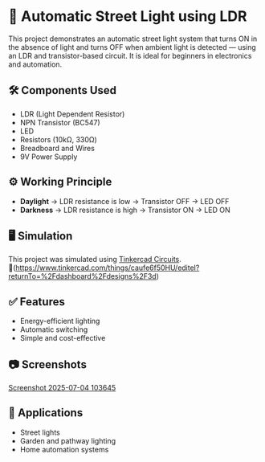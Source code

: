 # 🌙 Automatic Street Light using LDR

This project demonstrates an automatic street light system that turns ON in the absence of light and turns OFF when ambient light is detected — using an LDR and transistor-based circuit. It is ideal for beginners in electronics and automation.

## 🛠️ Components Used
- LDR (Light Dependent Resistor)
- NPN Transistor (BC547)
- LED
- Resistors (10kΩ, 330Ω)
- Breadboard and Wires
- 9V Power Supply

## ⚙️ Working Principle
- **Daylight** → LDR resistance is low → Transistor OFF → LED OFF  
- **Darkness** → LDR resistance is high → Transistor ON → LED ON

## 🖥️ Simulation
This project was simulated using [Tinkercad Circuits](https://www.tinkercad.com/).  
🔗(https://www.tinkercad.com/things/caufe6f50HU/editel?returnTo=%2Fdashboard%2Fdesigns%2F3d)

## ✅ Features
- Energy-efficient lighting
- Automatic switching
- Simple and cost-effective

## 📷 Screenshots
[Screenshot 2025-07-04 103645](https://github.com/user-attachments/assets/d924c722-625b-4003-956b-49048fa6dada)


## 📌 Applications
- Street lights
- Garden and pathway lighting
- Home automation systems


